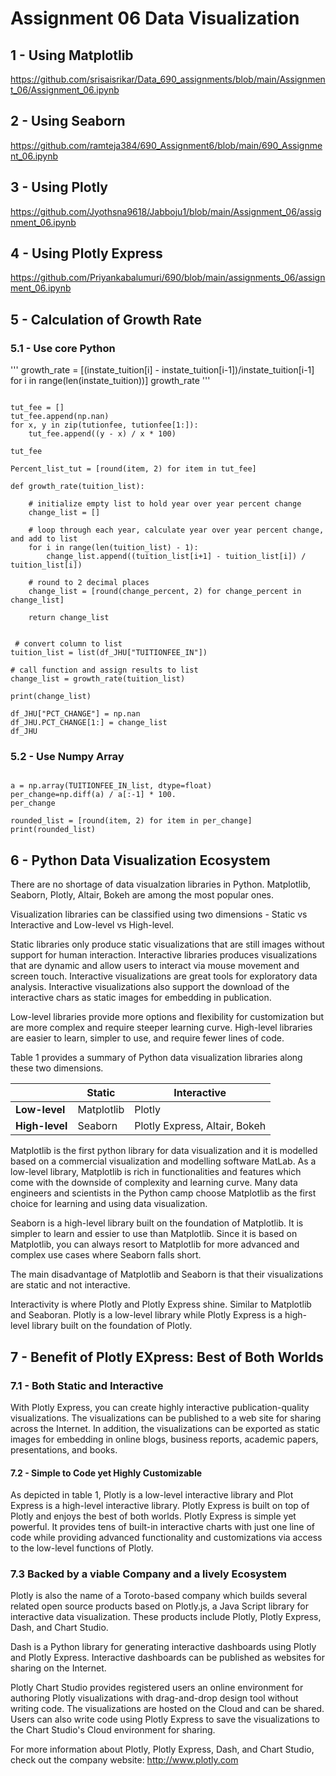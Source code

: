 # Assignment 06 Data Visualization

## 1 - Using Matplotlib

https://github.com/srisaisrikar/Data_690_assignments/blob/main/Assignment_06/Assignment_06.ipynb

## 2 - Using Seaborn

https://github.com/ramteja384/690_Assignment6/blob/main/690_Assignment_06.ipynb

## 3 - Using Plotly

https://github.com/Jyothsna9618/Jabboju1/blob/main/Assignment_06/assignment_06.ipynb

## 4 - Using Plotly Express

https://github.com/Priyankabalumuri/690/blob/main/assignments_06/assignment_06.ipynb

## 5 - Calculation of Growth Rate

### 5.1 - Use core Python

'''
growth_rate = [(instate_tuition[i] - instate_tuition[i-1])/instate_tuition[i-1] for i in range(len(instate_tuition))]
growth_rate
'''

```

tut_fee = []
tut_fee.append(np.nan)
for x, y in zip(tutionfee, tutionfee[1:]):
    tut_fee.append((y - x) / x * 100)

tut_fee

Percent_list_tut = [round(item, 2) for item in tut_fee]

```

```
def growth_rate(tuition_list):

    # initialize empty list to hold year over year percent change
    change_list = []

    # loop through each year, calculate year over year percent change, and add to list
    for i in range(len(tuition_list) - 1):
        change_list.append((tuition_list[i+1] - tuition_list[i]) / tuition_list[i])

    # round to 2 decimal places
    change_list = [round(change_percent, 2) for change_percent in change_list]

    return change_list
    
 
 # convert column to list
tuition_list = list(df_JHU["TUITIONFEE_IN"])

# call function and assign results to list
change_list = growth_rate(tuition_list)

print(change_list)

df_JHU["PCT_CHANGE"] = np.nan
df_JHU.PCT_CHANGE[1:] = change_list
df_JHU

```

### 5.2 - Use Numpy Array

```

a = np.array(TUITIONFEE_IN_list, dtype=float)
per_change=np.diff(a) / a[:-1] * 100.
per_change

rounded_list = [round(item, 2) for item in per_change]
print(rounded_list) 

```


## 6 - Python Data Visualization Ecosystem

There are no shortage of data visualzation libraries in Python. Matplotlib, Seaborn, Plotly, Altair, Bokeh are among the most popular ones. 

Visualization libraries can be classified 
using two dimensions - Static vs Interactive and Low-level vs High-level.

Static libraries only produce static visualizations that are still images without support for human interaction.  Interactive libraries produces visualizations that are dynamic and allow users to interact via mouse movement and screen touch. Interactive visualizations are great tools for exploratory data analysis. Interactive visualizations also support the download of the interactive chars
as static images for embedding in publication. 

Low-level libraries provide more options and flexibility for customization but are more complex and require steeper learning curve. High-level libraries are easier to learn, simpler to use, and require fewer lines of code. 

Table 1 provides a summary of Python data visualization libraries along these two dimensions.

|                | Static     | Interactive |
|----------------|------------|-------------|
|**Low-level**   | Matplotlib | Plotly      | 
|**High-level**  | Seaborn    | Plotly Express, Altair, Bokeh | 


Matplotlib is the first python library for data visualization and it is modelled based on a commercial visualization and modelling software MatLab. As a low-level library, Matplotlib is rich in functionalities and features which come with the downside of complexity and learning curve. Many data engineers and scientists in the Python camp choose Matplotlib as the first choice for learning and using data visualization. 

Seaborn is a high-level library built on the foundation of Matplotlib. It is simpler to learn and essier to use than Matplotlib. Since it is based on Matplotlib, you can always resort to Matplotlib for more advanced and complex use cases where Seaborn falls short.

The main disadvantage of Matplotlib and Seaborn is that their visualizations are static and not interactive. 

Interactivity is where Plotly and Plotly Express shine. Similar to Matplotlib and Seaboran. Plotly is a low-level library while Plotly Express is a high-level library built on the foundation of Plotly.


## 7 - Benefit of Plotly EXpress: Best of Both Worlds

### 7.1 - Both Static and Interactive

With Plotly Express, you can create highly interactive publication-quality visualizations. The visualizations can be published to a web site for sharing across the Internet. In addition, the visualizations can be exported as static images for embedding in online blogs, business reports, academic papers, presentations, and books.  
#### 7.2 - Simple to Code yet Highly Customizable

As depicted in table 1, Plotly is a low-level interactive library and Plot Express is a high-level interactive library.  Plotly Express is built on top of Plotly and enjoys the best of both worlds. Plotly Express is simple yet powerful. It provides tens of built-in interactive charts with just one line of code while providing advanced functionality and customizations via access to the low-level functions of Plotly. 

### 7.3 Backed by a viable Company and a lively Ecosystem 

Plotly is also the name of a Toroto-based company which builds several related open source products based on Plotly.js, a Java Script library for interactive data visualization. These products include Plotly, Plotly Express, Dash, and Chart Studio. 

Dash is a Python library for generating interactive dashboards using Plotly and Plotly Express. Interactive dashboards can be published as websites for sharing on the Internet.

Plotly Chart Studio provides registered users an online environment for authoring Plotly visualizations with drag-and-drop design tool without writing code. The visualizations are hosted on the Cloud and can be shared. Users can also write code using Plotly Express to save the visualizations to the Chart Studio's Cloud environment for sharing.

For more information about Plotly, Plotly Express, Dash, and Chart Studio, check out the company website:
http://www.plotly.com
